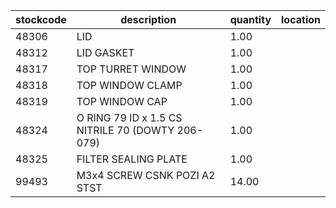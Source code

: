|stockcode|description|quantity|location|
|---------|-----------|--------|--------|
|48306|LID|1.00||
|48312|LID GASKET|1.00||
|48317|TOP TURRET WINDOW|1.00||
|48318|TOP WINDOW CLAMP|1.00||
|48319|TOP WINDOW CAP|1.00||
|48324|O RING 79 ID x 1.5 CS NITRILE 70 (DOWTY 206-079)|1.00||
|48325|FILTER SEALING PLATE|1.00||
|99493|M3x4 SCREW CSNK POZI A2 STST|14.00||
